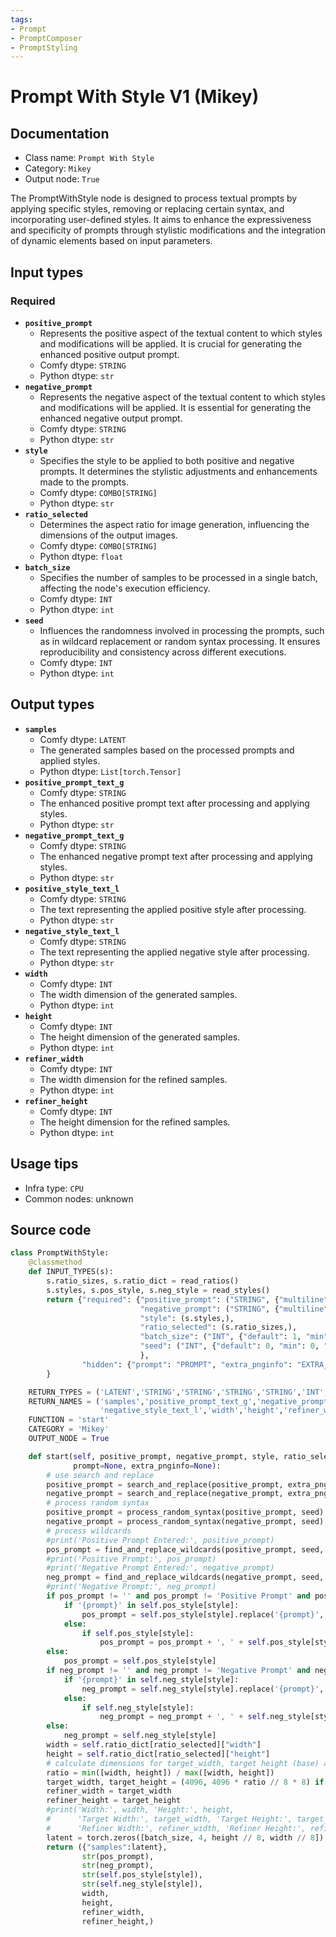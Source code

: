 ```yaml
---
tags:
- Prompt
- PromptComposer
- PromptStyling
---
```


# Prompt With Style V1 (Mikey)
## Documentation
- Class name: `Prompt With Style`
- Category: `Mikey`
- Output node: `True`

The PromptWithStyle node is designed to process textual prompts by applying specific styles, removing or replacing certain syntax, and incorporating user-defined styles. It aims to enhance the expressiveness and specificity of prompts through stylistic modifications and the integration of dynamic elements based on input parameters.
## Input types
### Required
- **`positive_prompt`**
    - Represents the positive aspect of the textual content to which styles and modifications will be applied. It is crucial for generating the enhanced positive output prompt.
    - Comfy dtype: `STRING`
    - Python dtype: `str`
- **`negative_prompt`**
    - Represents the negative aspect of the textual content to which styles and modifications will be applied. It is essential for generating the enhanced negative output prompt.
    - Comfy dtype: `STRING`
    - Python dtype: `str`
- **`style`**
    - Specifies the style to be applied to both positive and negative prompts. It determines the stylistic adjustments and enhancements made to the prompts.
    - Comfy dtype: `COMBO[STRING]`
    - Python dtype: `str`
- **`ratio_selected`**
    - Determines the aspect ratio for image generation, influencing the dimensions of the output images.
    - Comfy dtype: `COMBO[STRING]`
    - Python dtype: `float`
- **`batch_size`**
    - Specifies the number of samples to be processed in a single batch, affecting the node's execution efficiency.
    - Comfy dtype: `INT`
    - Python dtype: `int`
- **`seed`**
    - Influences the randomness involved in processing the prompts, such as in wildcard replacement or random syntax processing. It ensures reproducibility and consistency across different executions.
    - Comfy dtype: `INT`
    - Python dtype: `int`
## Output types
- **`samples`**
    - Comfy dtype: `LATENT`
    - The generated samples based on the processed prompts and applied styles.
    - Python dtype: `List[torch.Tensor]`
- **`positive_prompt_text_g`**
    - Comfy dtype: `STRING`
    - The enhanced positive prompt text after processing and applying styles.
    - Python dtype: `str`
- **`negative_prompt_text_g`**
    - Comfy dtype: `STRING`
    - The enhanced negative prompt text after processing and applying styles.
    - Python dtype: `str`
- **`positive_style_text_l`**
    - Comfy dtype: `STRING`
    - The text representing the applied positive style after processing.
    - Python dtype: `str`
- **`negative_style_text_l`**
    - Comfy dtype: `STRING`
    - The text representing the applied negative style after processing.
    - Python dtype: `str`
- **`width`**
    - Comfy dtype: `INT`
    - The width dimension of the generated samples.
    - Python dtype: `int`
- **`height`**
    - Comfy dtype: `INT`
    - The height dimension of the generated samples.
    - Python dtype: `int`
- **`refiner_width`**
    - Comfy dtype: `INT`
    - The width dimension for the refined samples.
    - Python dtype: `int`
- **`refiner_height`**
    - Comfy dtype: `INT`
    - The height dimension for the refined samples.
    - Python dtype: `int`
## Usage tips
- Infra type: `CPU`
- Common nodes: unknown


## Source code
```python
class PromptWithStyle:
    @classmethod
    def INPUT_TYPES(s):
        s.ratio_sizes, s.ratio_dict = read_ratios()
        s.styles, s.pos_style, s.neg_style = read_styles()
        return {"required": {"positive_prompt": ("STRING", {"multiline": True, 'default': 'Positive Prompt'}),
                             "negative_prompt": ("STRING", {"multiline": True, 'default': 'Negative Prompt'}),
                             "style": (s.styles,),
                             "ratio_selected": (s.ratio_sizes,),
                             "batch_size": ("INT", {"default": 1, "min": 1, "max": 64}),
                             "seed": ("INT", {"default": 0, "min": 0, "max": 0xffffffffffffffff}),
                             },
                "hidden": {"prompt": "PROMPT", "extra_pnginfo": "EXTRA_PNGINFO"},
        }

    RETURN_TYPES = ('LATENT','STRING','STRING','STRING','STRING','INT','INT','INT','INT',)
    RETURN_NAMES = ('samples','positive_prompt_text_g','negative_prompt_text_g','positive_style_text_l',
                    'negative_style_text_l','width','height','refiner_width','refiner_height',)
    FUNCTION = 'start'
    CATEGORY = 'Mikey'
    OUTPUT_NODE = True

    def start(self, positive_prompt, negative_prompt, style, ratio_selected, batch_size, seed,
              prompt=None, extra_pnginfo=None):
        # use search and replace
        positive_prompt = search_and_replace(positive_prompt, extra_pnginfo, prompt)
        negative_prompt = search_and_replace(negative_prompt, extra_pnginfo, prompt)
        # process random syntax
        positive_prompt = process_random_syntax(positive_prompt, seed)
        negative_prompt = process_random_syntax(negative_prompt, seed)
        # process wildcards
        #print('Positive Prompt Entered:', positive_prompt)
        pos_prompt = find_and_replace_wildcards(positive_prompt, seed, debug=True)
        #print('Positive Prompt:', pos_prompt)
        #print('Negative Prompt Entered:', negative_prompt)
        neg_prompt = find_and_replace_wildcards(negative_prompt, seed, debug=True)
        #print('Negative Prompt:', neg_prompt)
        if pos_prompt != '' and pos_prompt != 'Positive Prompt' and pos_prompt is not None:
            if '{prompt}' in self.pos_style[style]:
                pos_prompt = self.pos_style[style].replace('{prompt}', pos_prompt)
            else:
                if self.pos_style[style]:
                    pos_prompt = pos_prompt + ', ' + self.pos_style[style]
        else:
            pos_prompt = self.pos_style[style]
        if neg_prompt != '' and neg_prompt != 'Negative Prompt' and neg_prompt is not None:
            if '{prompt}' in self.neg_style[style]:
                neg_prompt = self.neg_style[style].replace('{prompt}', neg_prompt)
            else:
                if self.neg_style[style]:
                    neg_prompt = neg_prompt + ', ' + self.neg_style[style]
        else:
            neg_prompt = self.neg_style[style]
        width = self.ratio_dict[ratio_selected]["width"]
        height = self.ratio_dict[ratio_selected]["height"]
        # calculate dimensions for target_width, target height (base) and refiner_width, refiner_height (refiner)
        ratio = min([width, height]) / max([width, height])
        target_width, target_height = (4096, 4096 * ratio // 8 * 8) if width > height else (4096 * ratio // 8 * 8, 4096)
        refiner_width = target_width
        refiner_height = target_height
        #print('Width:', width, 'Height:', height,
        #      'Target Width:', target_width, 'Target Height:', target_height,
        #      'Refiner Width:', refiner_width, 'Refiner Height:', refiner_height)
        latent = torch.zeros([batch_size, 4, height // 8, width // 8])
        return ({"samples":latent},
                str(pos_prompt),
                str(neg_prompt),
                str(self.pos_style[style]),
                str(self.neg_style[style]),
                width,
                height,
                refiner_width,
                refiner_height,)

```
